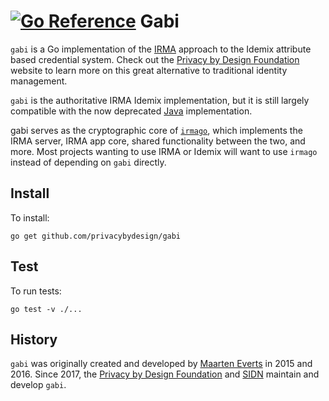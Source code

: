 [![Go Reference](https://pkg.go.dev/badge/github.com/privacybydesign/gabi.svg)](https://pkg.go.dev/github.com/privacybydesign/gabi)
Gabi
====

`gabi` is a Go implementation of the [IRMA](https://irma.app) approach to the Idemix attribute based credential system. Check out the [Privacy by Design Foundation](https://privacybydesign.foundation/irma-en) website to learn more on this great alternative to traditional identity management. 

`gabi` is the authoritative IRMA Idemix implementation, but it is still largely compatible with the now deprecated [Java](https://github.com/privacybydesign/irma_api_common) implementation.

gabi serves as the cryptographic core of [`irmago`](https://github.com/privacybydesign/irmago), which implements the IRMA server, IRMA app core, shared functionality between the two, and more. Most projects wanting to use IRMA or Idemix will want to use `irmago` instead of depending on `gabi` directly.

Install
-------

To install:

    go get github.com/privacybydesign/gabi

Test
----

To run tests:

    go test -v ./... 

History
-------

`gabi` was originally created and developed by [Maarten Everts](https://github.com/mhe) in 2015 and 2016. Since 2017, the [Privacy by Design Foundation](https://privacybydesign.foundation/en) and [SIDN](https://sidn.nl/en) maintain and develop `gabi`.
